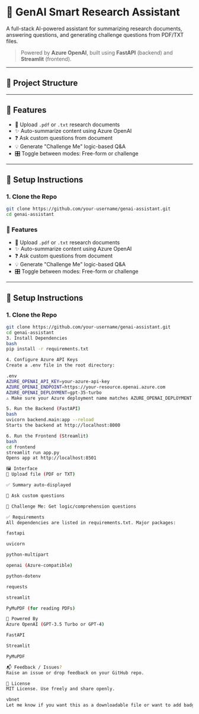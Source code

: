 # 🧠 GenAI Smart Research Assistant

A full-stack AI-powered assistant for summarizing research documents, answering questions, and generating challenge questions from PDF/TXT files.

> Powered by **Azure OpenAI**, built using **FastAPI** (backend) and **Streamlit** (frontend).

---

## 📁 Project Structure


---

## 🧰 Features

- 📄 Upload `.pdf` or `.txt` research documents
- ✨ Auto-summarize content using Azure OpenAI
- ❓ Ask custom questions from document
- 💡 Generate "Challenge Me" logic-based Q&A
- 🎛️ Toggle between modes: Free-form or challenge

---

## 🚀 Setup Instructions

### 1. Clone the Repo

```bash
git clone https://github.com/your-username/genai-assistant.git
cd genai-assistant

```

### 🧰 Features

- 📄 Upload `.pdf` or `.txt` research documents
- ✨ Auto-summarize content using Azure OpenAI
- ❓ Ask custom questions from document
- 💡 Generate "Challenge Me" logic-based Q&A
- 🎛️ Toggle between modes: Free-form or challenge

---

## 🚀 Setup Instructions

### 1. Clone the Repo

```bash
git clone https://github.com/your-username/genai-assistant.git
cd genai-assistant
3. Install Dependencies
bash
pip install -r requirements.txt

4. Configure Azure API Keys
Create a .env file in the root directory:

.env
AZURE_OPENAI_API_KEY=your-azure-api-key
AZURE_OPENAI_ENDPOINT=https://your-resource.openai.azure.com
AZURE_OPENAI_DEPLOYMENT=gpt-35-turbo
⚠️ Make sure your Azure deployment name matches AZURE_OPENAI_DEPLOYMENT

5. Run the Backend (FastAPI)
bash
uvicorn backend.main:app --reload
Starts the backend at http://localhost:8000

6. Run the Frontend (Streamlit)
bash
cd frontend
streamlit run app.py
Opens app at http://localhost:8501

🖼️ Interface
📄 Upload file (PDF or TXT)

✅ Summary auto-displayed

💬 Ask custom questions

🧠 Challenge Me: Get logic/comprehension questions

✅ Requirements
All dependencies are listed in requirements.txt. Major packages:

fastapi

uvicorn

python-multipart

openai (Azure-compatible)

python-dotenv

requests

streamlit

PyMuPDF (for reading PDFs)

🧠 Powered By
Azure OpenAI (GPT-3.5 Turbo or GPT-4)

FastAPI

Streamlit

PyMuPDF

📬 Feedback / Issues?
Raise an issue or drop feedback on your GitHub repo.

🏑 License
MIT License. Use freely and share openly.

vbnet
Let me know if you want this as a downloadable file or want to add badges, images, or examples.



